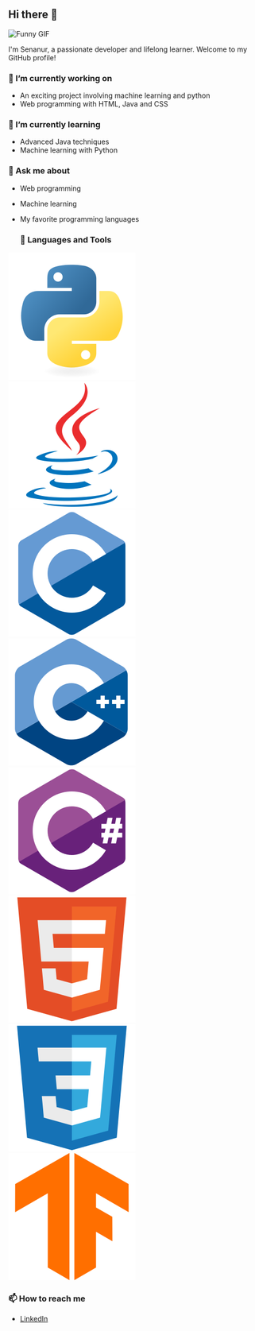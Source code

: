 ## Hi there 👋

![Funny GIF](https://i.pinimg.com/originals/16/69/e5/1669e57761ccc67fa5e31a09a54764d0.gif)


I'm Senanur, a passionate developer and lifelong learner. Welcome to my GitHub profile!


### 🔭 I’m currently working on
- An exciting project involving machine learning and python
- Web programming with HTML, Java and CSS
  
### 🌱 I’m currently learning
- Advanced Java techniques
- Machine learning with Python

### 💬 Ask me about
- Web programming
- Machine learning
- My favorite programming languages

  ### 🚀 Languages and Tools

![Python](https://raw.githubusercontent.com/devicons/devicon/master/icons/python/python-original.svg)
![Java](https://raw.githubusercontent.com/devicons/devicon/master/icons/java/java-original.svg)
![C](https://raw.githubusercontent.com/devicons/devicon/master/icons/c/c-original.svg)
![C++](https://raw.githubusercontent.com/devicons/devicon/master/icons/cplusplus/cplusplus-original.svg)
![C#](https://raw.githubusercontent.com/devicons/devicon/master/icons/csharp/csharp-original.svg)
![HTML5](https://raw.githubusercontent.com/devicons/devicon/master/icons/html5/html5-original.svg)
![CSS3](https://raw.githubusercontent.com/devicons/devicon/master/icons/css3/css3-original.svg)
![Machine Learning](https://raw.githubusercontent.com/devicons/devicon/master/icons/tensorflow/tensorflow-original.svg)


### 📫 How to reach me
- [LinkedIn](https://www.linkedin.com/in/senanur-%C3%B6zt%C3%BCrk-909ab7219/)
  

